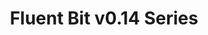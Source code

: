 ---
title: 'Fluent Bit v0.14 Series'
description: 'Old Fluent Bit v0.14 series. Based on bug reports or specific minor feature requests, we do quick releases upon demand. Below is a list of the notes for each version. '
url: "/announcements/v0.14/"
herobg: "/images/hero@2x.jpg"
latestVer: true
releaseNotes:
  heading: "Release Notes v1.8.3"
  version: "v1.8.3"
  text: "Fluent Bit is a Fast and Lightweight Data Processor and Forwarder for Linux, BSD and OSX. We are proud to announce the availability of Fluent Bit v1.8.3. <br>
  For people upgrading from previous versions you must read the Upgrading Notes section of our documentation:
  https://docs.fluentbit.io/manual/installation/upgrade_notes"
--- 
